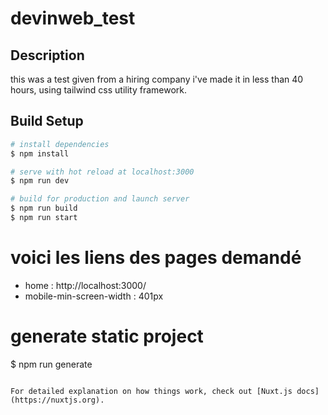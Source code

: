 # devinweb_test

## Description

this was a test given from a hiring company i've made it in less than 40 hours, using tailwind css utility framework.

## Build Setup

```bash
# install dependencies
$ npm install

# serve with hot reload at localhost:3000
$ npm run dev

# build for production and launch server
$ npm run build
$ npm run start

```

# voici les liens des pages demandé

- home : http://localhost:3000/
- mobile-min-screen-width : 401px

# generate static project

$ npm run generate

```

For detailed explanation on how things work, check out [Nuxt.js docs](https://nuxtjs.org).
```
